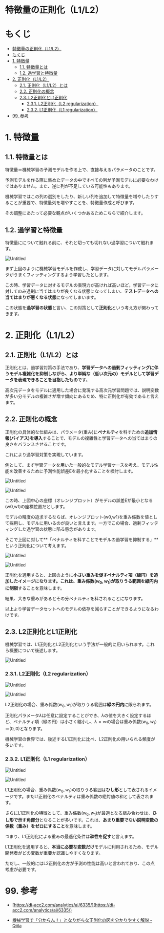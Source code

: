 # 特徴量の正則化（L1/L2）
# もくじ
- [特徴量の正則化（L1/L2）](#特徴量の正則化l1l2)
- [もくじ](#もくじ)
- [1. 特徴量](#1-特徴量)
  - [1.1. 特徴量とは](#11-特徴量とは)
  - [1.2. 過学習と特徴量](#12-過学習と特徴量)
- [2. 正則化（L1/L2）](#2-正則化l1l2)
  - [2.1. 正則化（L1/L2）とは](#21-正則化l1l2とは)
  - [2.2. 正則化の概念](#22-正則化の概念)
  - [2.3. L2正則化とL1正則化](#23-l2正則化とl1正則化)
    - [2.3.1. L2正則化（L2 regularization）](#231-l2正則化l2-regularization)
    - [2.3.2. L1正則化（L1 regularization）](#232-l1正則化l1-regularization)
- [99. 参考](#99-参考)

# 1. 特徴量

## 1.1. 特徴量とは

特徴量＝機械学習の予測モデルを作る上で、直接与えるパラメータのことです。

予測モデルを作る際に集めたデータの中ですべての列が予測モデルに必要なわけではありません。また、逆に列が不足している可能性もあります。

機械学習ではこの列の選別をしたり、新しい列を追加して特徴量を増やしたりすることが重要で、特徴量列を増やすことを、特徴量作成と呼びます。

その調整にあたって必要な観点がいくつかあるためこちらで紹介します。

## 1.2. 過学習と特徴量

特徴量にについて触れる前に、それと切っても切れない過学習について触れます。

![Untitled](img/4_feature-regularisation/Untitled.png)

まず上図のように機械学習モデルを作成し、学習データに対してモデルパラメータがうまくフィッティングするよう学習したとします。

この時、学習データに対するモデルの表現力が高ければ高いほど，学習データに対してのみ過剰に当てはまりが良くなる状態になってしまい、**テストデータへの当てはまりが悪くなる状態**になってしまいます。

この状態を**過学習の状態**と言い、この対策として**正則化**という考え方が関わってきます。

# 2. 正則化（L1/L2）

## 2.1. 正則化（L1/L2）とは

正則化とは、過学習対策の手法であり、**学習データへの過剰フィッティングに伴うモデル複雑化を抑制しながら、より単純な（低い次元の）モデルとして学習データを表現できることを目指したもの**です。

高次元データをモデルに適用した場合に発現する高次元学習問題では、説明変数が多い分モデルの複雑さが増す傾向にあるため、特に正則化が有効であると言えます。

## 2.2. 正則化の概念

正則化の具体的な仕組みは、パラメータ(重み)に**ペナルティ**を科すための**追加情報(バイアス)を導入**することで、モデルの複雑性と学習データへの当てはまりの良さをバランスさせることです。

これにより過学習対策を実現しています。

例として、まず学習データを用いた一般的なモデル学習ケースを考え、モデル性能を改善するために予測性能誤差Eを最小化することを検討します。

![Untitled](img/4_feature-regularisation/Untitled%201.png)

![Untitled](img/4_feature-regularisation/Untitled%202.png)

この時、上図中心の座標（オレンジプロット）がモデルの誤差Eが最小となる(w0,w1)の座標位置だとします。

モデルの精度の追求するならば、オレンジプロット(w0,w1)を重み係数を値として採用し、モデルに用いるのが良いと言えます。一方でこの場合、過剰フィッティングした過学習の状態に陥る懸念があります。

そこで上図に対して**「ペナルティを科すことでモデルの過学習を抑制する」**という正則化について考えます。

![Untitled](img/4_feature-regularisation/Untitled%203.png)

![Untitled](img/4_feature-regularisation/Untitled%204.png)

正則化を適用すると、上図のように**小さい重みを促すペナルティ項（緑円）を追加したイメージになります。**これは、重み係数$(w_0, w_1)$が取りうる範囲を**緑円内に制限**することを意味します。

結果、大きな重みがあるとその分ペナルティを科されることになります。

以上より学習データセットへのモデルの依存を減らすことができるようになるわけです。

## 2.3. L2正則化とL1正則化

機械学習では、L1正則化とL2正則化という手法が一般的に用いられます。これら概要について後述します。

![Untitled](img/4_feature-regularisation/Untitled%205.png)

### 2.3.1. L2正則化（L2 regularization）

![Untitled](img/4_feature-regularisation/Untitled%206.png)

![Untitled](img/4_feature-regularisation/Untitled%207.png)

L2正則化の場合、重み係数$(w_0,w_1)$が取りうる範囲は**緑の円内**に限られます。

正則化パラメータ$\lambda$は任意に設定することができ、$\lambda$の値を大きく設定するほど、ペナルティ項（緑の円）は小さく縮小し、${\lambda}={\infty}$の場合は重み係数$(w_0,w_1)＝(0,0)$となります。

機械学習の世界では、後述するL1正則化に比べ、L2正則化の用いられる頻度が多いです。

### 2.3.2. L1正則化（L1 regularization）

![Untitled](img/4_feature-regularisation/Untitled%208.png)

![Untitled](img/4_feature-regularisation/Untitled%209.png)

L1正則化の場合、重み係数$(w_0,w_1)$の取りうる範囲は**ひし形**として表されるイメージです。またL1正則化のペナルティは重み係数の絶対値の和として表されます。

さらにL1正則化の特徴として、重み係数$(w_0,w_1)$が最適となる組み合わせは、**ひし形で示す角部分**となることが多いです。これは、**あまり重要でない説明変数の係数（重み）をゼロにすること**を意味します。

つまり、L1正則化による重みの最適化条件は**疎性を促す**と言えます。

L1正則化を適用すると、**本当に必要な変数だけ**モデルに利用されるため、モデル開発者がどの変数が重要か認識しやすくなります。

ただし、一般的にはL2正則化の方が予測の性能は高いと言われており、この点考慮が必要です。

# 99. 参考

- [https://di-acc2.com/analytics/ai/6335/](https://di-acc2.com/analytics/ai/6335/)

- [機械学習で「分からん！」となりがちな正則化の図を分かりやすく解説 - Qiita](https://qiita.com/c60evaporator/items/784f0640004be4eefc51)